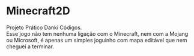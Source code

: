 # Minecraft2D

Projeto Prático Danki Códigos.  
Esse jogo não tem nenhuma ligação com o Minecraft, nem com a Mojang ou Microsoft, é apenas um simples joguinho com mapa editável que nem cheguei a terminar.
